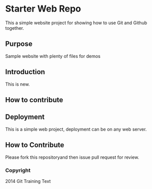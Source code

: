 # Starter Web Repo

This a simple website project for showing how to use Git and Github together.

## Purpose

Sample website with plenty of files for demos

## Introduction

This is new. 

## How to contribute

## Deployment
This is a simple web project, deployment can be on any web server.

## How to Contribute

Please fork this repositoryand then issue pull request for review.


### Copyright

2014 Git Training Text